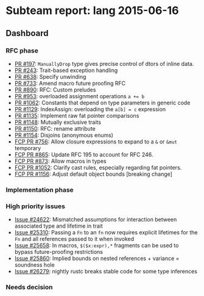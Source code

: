 # Subteam report: lang 2015-06-16

## Dashboard

### RFC phase

- [PR #197](https://github.com/rust-lang/rfcs/pull/197):
  `ManuallyDrop` type gives precise control of dtors of inline data.
- [PR #243](https://github.com/rust-lang/rfcs/pull/243):
  Trait-based exception handling
- [PR #638](https://github.com/rust-lang/rfcs/pull/638):
  Specify unwinding
- [PR #733](https://github.com/rust-lang/rfcs/pull/733):
  Amend macro future proofing RFC
- [PR #890](https://github.com/rust-lang/rfcs/pull/890):
  RFC: Custom preludes
- [PR #953](https://github.com/rust-lang/rfcs/pull/953):
  overloaded assignment operations `a += b`
- [PR #1062](https://github.com/rust-lang/rfcs/pull/1062):
  Constants that depend on type parameters in generic code
- [PR #1129](https://github.com/rust-lang/rfcs/pull/1129):
  IndexAssign: overloading the `a[b] = c` expression
- [PR #1135](https://github.com/rust-lang/rfcs/pull/1135):
  Implement raw fat pointer comparisons
- [PR #1148](https://github.com/rust-lang/rfcs/pull/1148):
  Mutually exclusive traits
- [PR #1150](https://github.com/rust-lang/rfcs/pull/1150):
  RFC: rename attribute
- [PR #1154](https://github.com/rust-lang/rfcs/pull/1154):
  Disjoins (anonymous enums)
- [FCP PR #756](https://github.com/rust-lang/rfcs/pull/756):
  Allow closure expressions to expand to a `&` or `&mut` temporary
- [FCP PR #865](https://github.com/rust-lang/rfcs/pull/865):
  Update RFC 195 to account for RFC 246.
- [FCP PR #873](https://github.com/rust-lang/rfcs/pull/873):
  Allow macros in types
- [FCP PR #1052](https://github.com/rust-lang/rfcs/pull/1052):
  Clarify cast rules, especially regarding fat pointers.
- [FCP PR #1156](https://github.com/rust-lang/rfcs/pull/1156):
  Adjust default object bounds [breaking change]

### Implementation phase


### High priority issues

- [Issue #24622](https://github.com/rust-lang/rust/issues/24622):
  Mismatched assumptions for interaction between associated type and lifetime in trait
- [Issue #25310](https://github.com/rust-lang/rust/issues/25310):
  Passing a `Fn` to an `fn` now requires explicit lifetimes for the `Fn` and all references passed to it when invoked
- [Issue #25658](https://github.com/rust-lang/rust/issues/25658):
  In macros, `$($x:expr),*` fragments can be used to bypass future-proofing restrictions
- [Issue #25860](https://github.com/rust-lang/rust/issues/25860):
  Implied bounds on nested references + variance = soundness hole
- [Issue #26279](https://github.com/rust-lang/rust/issues/26279):
  nightly rustc breaks stable code for some type inferences

### Needs decision

